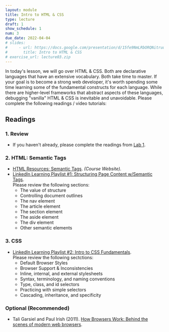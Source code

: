 ```yaml
---
layout: module
title: Intro to HTML & CSS
type: lecture
draft: 1
show_schedule: 1
num: 3
due_date: 2022-04-04
# slides:
#     - url: https://docs.google.com/presentation/d/15fe9NmLRbORQNitruuuigvOpyCpOI4H-zIYEglGCdhM/edit?usp=sharing
#       title: Intro to HTML & CSS
# exercise_url: lecture03.zip
---
```


In today's lesson, we will go over HTML & CSS. Both are declarative languages that have an extensive vocabulary. Both take time to master.  If your goal is to become a strong web developer, it's worth spending some time learning some of the fundamental constructs for each language. While there are higher-level frameworks that abstract aspects of these languages, debugging "vanilla" HTML & CSS is inevitable and unavoidable. Please complete the following readings / video tutorials:


## Readings

### 1. Review
* If you haven't already, please complete the readings from [Lab 1](../assignments/lab01).

### 2. HTML: Semantic Tags
* [HTML Resources: Semantic Tags](../html-reference/semantic-tags). *(Course Website).*
* <a href="https://www.linkedin.com/learning-login/share?account=75814418&amp;forceAccount=false&amp;redirect=https%3A%2F%2Fwww.linkedin.com%2Flearning%2Fcollections%2F6619359376476033024%3Ftrk%3Dshare_collection_url%26shareId%3DLVaYGFqTTRuu2HfhVke8MQ%253D%253D" target="_blank">LinkedIn Learning Playlist #1: Structuring Page Content w/Semantic Tags</a>. <br>Please review the following sections:
    * The value of structure
    * Controlling document outlines
    * The nav element
    * The article element
    * The section element
    * The aside element
    * The div element
    * Other semantic elements

### 3. CSS

* <a href="https://www.linkedin.com/learning-login/share?account=75814418&forceAccount=false&redirect=https%3A%2F%2Fwww.linkedin.com%2Flearning%2Fcollections%2F6619359376505401344%3Ftrk%3Dshare_collection_url%26shareId%3DUK9tcbZySM29wzedgj0r3Q%253D%253D" target="_blank">LinkedIn Learning Playlist #2: Intro to CSS Fundamentals</a>.<br>Please review the following sectctions:
    * Default Browser Styles
    * Browser Support & Inconsistencies
    * Inline, internal, and external stylesheets
    * Syntax, terminology, and naming conventions
    * Type, class, and id selectors
    * Practicing with simple selectors
    * Cascading, inheritance, and specificity

### Optional (Recommended)
<ul class="readings">
    <li>
        Tali Garsiel and Paul Irish (2011). <a href="https://www.html5rocks.com/en/tutorials/internals/howbrowserswork/" target="_blank">How Browsers Work: Behind the scenes of modern web browsers</a>.
    </li> 
</ul>